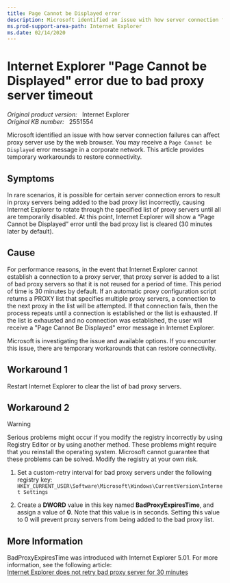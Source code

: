 ```yaml
---
title: Page Cannot be Displayed error
description: Microsoft identified an issue with how server connection failures can affect proxy server use by the web browser. You may receive a 'Page Cannot be Displayed' error message in a corporate network. This article provides temporary workarounds to restore connectivity.
ms.prod-support-area-path: Internet Explorer
ms.date: 02/14/2020
---
```

# Internet Explorer "Page Cannot be Displayed" error due to bad proxy server timeout

_Original product version:_ &nbsp; Internet Explorer  
_Original KB number:_ &nbsp; 2551554

Microsoft identified an issue with how server connection failures can affect proxy server use by the web browser. You may receive a `Page Cannot be Displayed` error message in a corporate network. This article provides temporary workarounds to restore connectivity.

## Symptoms

In rare scenarios, it is possible for certain server connection errors to result in proxy servers being added to the bad proxy list incorrectly, causing Internet Explorer to rotate through the specified list of proxy servers until all are temporarily disabled. At this point, Internet Explorer will show a “Page Cannot be Displayed” error until the bad proxy list is cleared (30 minutes later by default).

## Cause

For performance reasons, in the event that Internet Explorer cannot establish a connection to a proxy server, that proxy server is added to a list of bad proxy servers so that it is not reused for a period of time. This period of time is 30 minutes by default. If an automatic proxy configuration script returns a PROXY list that specifies multiple proxy servers, a connection to the next proxy in the list will be attempted. If that connection fails, then the process repeats until a connection is established or the list is exhausted. If the list is exhausted and no connection was established, the user will receive a "Page Cannot Be Displayed" error message in Internet Explorer.

Microsoft is investigating the issue and available options. If you encounter this issue, there are temporary workarounds that can restore connectivity.

## Workaround 1

Restart Internet Explorer to clear the list of bad proxy servers.

## Workaround 2

> [!WARNING]
> Serious problems might occur if you modify the registry incorrectly by using Registry Editor or by using another method. These problems might require that you reinstall the operating system. Microsoft cannot guarantee that these problems can be solved. Modify the registry at your own risk.

1. Set a custom-retry interval for bad proxy servers under the following registry key:  
   `HKEY_CURRENT_USER\Software\Microsoft\Windows\CurrentVersion\Internet Settings`

2. Create a **DWORD** value in this key named **BadProxyExpiresTime**, and assign a value of **0**. Note that this value is in seconds. Setting this value to 0 will prevent proxy servers from being added to the bad proxy list.

## More Information

BadProxyExpiresTime was introduced with Internet Explorer 5.01. For more information, see the following article:  
[Internet Explorer does not retry bad proxy server for 30 minutes](https://support.microsoft.com/help/320507)
